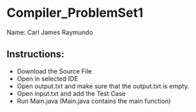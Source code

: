 # Compiler_ProblemSet1

Name: Carl James Raymundo

## Instructions:
* Download the Source File
* Open in selected IDE
* Open output.txt and make sure that the output.txt is empty.
* Open input.txt and add the Test Case
* Run Main.java (Main.java contains the main function)

